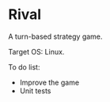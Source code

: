 Rival
=====

A turn-based strategy game.

Target OS: Linux.

To do list:
* Improve the game
* Unit tests
